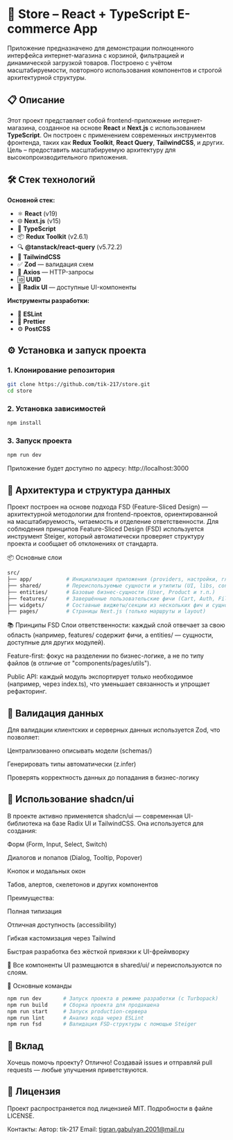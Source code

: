 # 🛒 Store – React + TypeScript E-commerce App
Приложение предназначено для демонстрации полноценного интерфейса интернет-магазина с корзиной, фильтрацией и динамической загрузкой товаров. Построено с учётом масштабируемости, повторного использования компонентов и строгой архитектурной структуры.

## 📋 Описание

Этот проект представляет собой frontend-приложение интернет-магазина, созданное на основе **React** и **Next.js** с использованием **TypeScript**. Он построен с применением современных инструментов фронтенда, таких как **Redux Toolkit**, **React Query**, **TailwindCSS**, и других. Цель – предоставить масштабируемую архитектуру для высокопроизводительного приложения.

## 🛠 Стек технологий

**Основной стек:**

- ⚛️ **React** (v19)
- 🌐 **Next.js** (v15)
- 💬 **TypeScript**
- 📦 **Redux Toolkit** (v2.6.1)
- 🔍 **@tanstack/react-query** (v5.72.2)
- 🎨 **TailwindCSS**
- ✅ **Zod** — валидация схем
- 📡 **Axios** — HTTP-запросы
- 🆔 **UUID**
- 🧩 **Radix UI** — доступные UI-компоненты

**Инструменты разработки:**

- 📏 **ESLint**
- 🧼 **Prettier**
- ⚙️ **PostCSS**

## ⚙ Установка и запуск проекта

### 1. Клонирование репозитория

```bash
git clone https://github.com/tik-217/store.git
cd store
```

### 2. Установка зависимостей
```bash
npm install
```

### 3. Запуск проекта

```bash
npm run dev
```
Приложение будет доступно по адресу: http://localhost:3000

## 🧱 Архитектура и структура данных
Проект построен на основе подхода FSD (Feature-Sliced Design) — архитектурной методологии для frontend-проектов, ориентированной на масштабируемость, читаемость и отделение ответственности.
Для соблюдения принципов Feature-Sliced Design (FSD) используется инструмент Steiger, который автоматически проверяет структуру проекта и сообщает об отклонениях от стандарта.

📦 Основные слои
```bash
src/
├── app/           # Инициализация приложения (providers, настройки, глобальные стили)
├── shared/        # Переиспользуемые сущности и утилиты (UI, libs, config, helpers)
├── entities/      # Базовые бизнес-сущности (User, Product и т.п.)
├── features/      # Завершённые пользовательские фичи (Cart, Auth, Filters и т.п.)
├── widgets/       # Составные виджеты/секции из нескольких фич и сущностей
├── pages/         # Страницы Next.js (только маршруты и layout)
```

📚 Принципы FSD
Слои ответственности: каждый слой отвечает за свою область (например, features/ содержит фичи, а entities/ — сущности, доступные для других модулей).

Feature-first: фокус на разделении по бизнес-логике, а не по типу файлов (в отличие от "components/pages/utils").

Public API: каждый модуль экспортирует только необходимое (например, через index.ts), что уменьшает связанность и упрощает рефакторинг.

## 🧪 Валидация данных
Для валидации клиентских и серверных данных используется Zod, что позволяет:

Централизованно описывать модели (schemas/)

Генерировать типы автоматически (z.infer)

Проверять корректность данных до попадания в бизнес-логику

## 🧩 Использование shadcn/ui
В проекте активно применяется shadcn/ui — современная UI-библиотека на базе Radix UI и TailwindCSS. Она используется для создания:

Форм (Form, Input, Select, Switch)

Диалогов и попапов (Dialog, Tooltip, Popover)

Кнопок и модальных окон

Табов, алертов, скелетонов и других компонентов

Преимущества:

Полная типизация

Отличная доступность (accessibility)

Гибкая кастомизация через Tailwind

Быстрая разработка без жёсткой привязки к UI-фреймворку

📁 Все компоненты UI размещаются в shared/ui/ и переиспользуются по слоям.

🚀 Основные команды
```bash
npm run dev       # Запуск проекта в режиме разработки (с Turbopack)
npm run build     # Сборка проекта для продакшена
npm run start     # Запуск production-сервера
npm run lint      # Анализ кода через ESLint
npm run fsd       # Валидация FSD-структуры с помощью Steiger
```

## 🤝 Вклад
Хочешь помочь проекту? Отлично! Создавай issues и отправляй pull requests — любые улучшения приветствуются.

## 📄 Лицензия
Проект распространяется под лицензией MIT. Подробности в файле LICENSE.

Контакты:
Автор: tik-217
Email: tigran.gabulyan.2001@mail.ru
